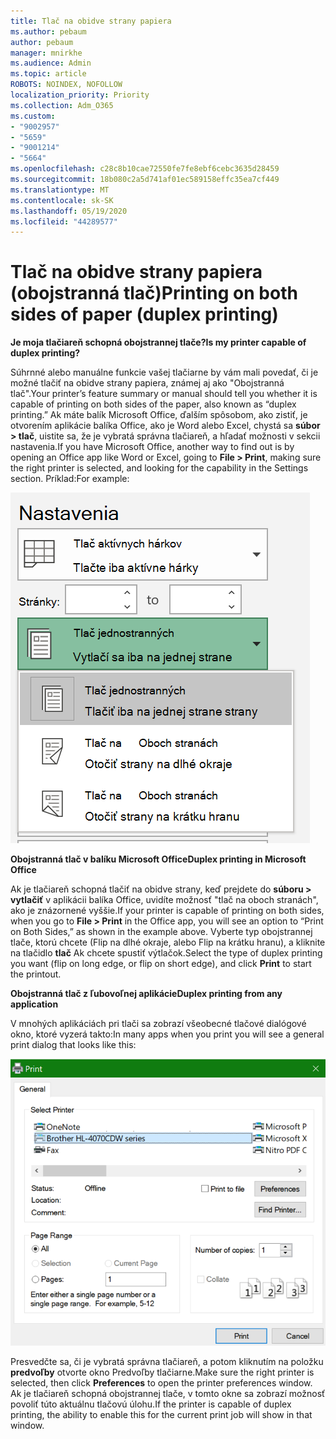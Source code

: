 ```yaml
---
title: Tlač na obidve strany papiera
ms.author: pebaum
author: pebaum
manager: mnirkhe
ms.audience: Admin
ms.topic: article
ROBOTS: NOINDEX, NOFOLLOW
localization_priority: Priority
ms.collection: Adm_O365
ms.custom:
- "9002957"
- "5659"
- "9001214"
- "5664"
ms.openlocfilehash: c28c8b10cae72550fe7fe8ebf6cebc3635d28459
ms.sourcegitcommit: 18b080c2a5d741af01ec589158effc35ea7cf449
ms.translationtype: MT
ms.contentlocale: sk-SK
ms.lasthandoff: 05/19/2020
ms.locfileid: "44289577"
---
```

# <a name="printing-on-both-sides-of-paper-duplex-printing"></a><span data-ttu-id="b00fc-102">Tlač na obidve strany papiera (obojstranná tlač)</span><span class="sxs-lookup"><span data-stu-id="b00fc-102">Printing on both sides of paper (duplex printing)</span></span>

<span data-ttu-id="b00fc-103">**Je moja tlačiareň schopná obojstrannej tlače?**</span><span class="sxs-lookup"><span data-stu-id="b00fc-103">**Is my printer capable of duplex printing?**</span></span>

<span data-ttu-id="b00fc-104">Súhrnné alebo manuálne funkcie vašej tlačiarne by vám mali povedať, či je možné tlačiť na obidve strany papiera, známej aj ako "Obojstranná tlač".</span><span class="sxs-lookup"><span data-stu-id="b00fc-104">Your printer’s feature summary or manual should tell you whether it is capable of printing on both sides of the paper, also known as “duplex printing.”</span></span> <span data-ttu-id="b00fc-105">Ak máte balík Microsoft Office, ďalším spôsobom, ako zistiť, je otvorením aplikácie balíka Office, ako je Word alebo Excel, chystá sa **súbor > tlač**, uistite sa, že je vybratá správna tlačiareň, a hľadať možnosti v sekcii nastavenia.</span><span class="sxs-lookup"><span data-stu-id="b00fc-105">If you have Microsoft Office, another way to find out is by opening an Office app like Word or Excel, going to **File > Print**, making sure the right printer is selected, and looking for the capability in the Settings section.</span></span> <span data-ttu-id="b00fc-106">Príklad:</span><span class="sxs-lookup"><span data-stu-id="b00fc-106">For example:</span></span> 

![Nastavenia tlačiarne](media/print-settings.png)

<span data-ttu-id="b00fc-108">**Obojstranná tlač v balíku Microsoft Office**</span><span class="sxs-lookup"><span data-stu-id="b00fc-108">**Duplex printing in Microsoft Office**</span></span>

<span data-ttu-id="b00fc-109">Ak je tlačiareň schopná tlačiť na obidve strany, keď prejdete do **súboru > vytlačiť** v aplikácii balíka Office, uvidíte možnosť "tlač na oboch stranách", ako je znázornené vyššie.</span><span class="sxs-lookup"><span data-stu-id="b00fc-109">If your printer is capable of printing on both sides, when you go to **File > Print** in the Office app, you will see an option to “Print on Both Sides,” as shown in the example above.</span></span>  <span data-ttu-id="b00fc-110">Vyberte typ obojstrannej tlače, ktorú chcete (Flip na dlhé okraje, alebo Flip na krátku hranu), a kliknite na tlačidlo **tlač** Ak chcete spustiť výtlačok.</span><span class="sxs-lookup"><span data-stu-id="b00fc-110">Select the type of duplex printing you want (flip on long edge, or flip on short edge), and click **Print** to start the printout.</span></span>

<span data-ttu-id="b00fc-111">**Obojstranná tlač z ľubovoľnej aplikácie**</span><span class="sxs-lookup"><span data-stu-id="b00fc-111">**Duplex printing from any application**</span></span>

<span data-ttu-id="b00fc-112">V mnohých aplikáciách pri tlači sa zobrazí všeobecné tlačové dialógové okno, ktoré vyzerá takto:</span><span class="sxs-lookup"><span data-stu-id="b00fc-112">In many apps when you print you will see a general print dialog that looks like this:</span></span> 

![Dialógové okno tlač](media/print-dialog.png)

<span data-ttu-id="b00fc-114">Presvedčte sa, či je vybratá správna tlačiareň, a potom kliknutím na položku **predvoľby** otvorte okno Predvoľby tlačiarne.</span><span class="sxs-lookup"><span data-stu-id="b00fc-114">Make sure the right printer is selected, then click **Preferences** to open the printer preferences window.</span></span> <span data-ttu-id="b00fc-115">Ak je tlačiareň schopná obojstrannej tlače, v tomto okne sa zobrazí možnosť povoliť túto aktuálnu tlačovú úlohu.</span><span class="sxs-lookup"><span data-stu-id="b00fc-115">If the printer is capable of duplex printing, the ability to enable this for the current print job will show in that window.</span></span>
